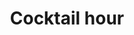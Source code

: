 ---
title: "Cocktail hour"
location: "Main Downstairs"
time: "5:15 — 6:15pm"
order: "H1"
edition: "2024"
---